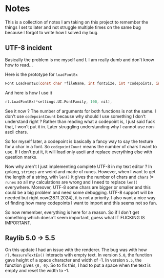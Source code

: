 # Notes

This is a collection of notes I am taking on this project to remember the things I set to
later and not struggle multiple times on the same bug because I forgot to write how I solved my bug. 

## UTF-8 incident

Basically the problem is me myself and I. I am really dumb and don't know how to read...

Here is the prototype for `loadFontEx`

```c
Font LoadFontEx(const char *fileName, int fontSize, int *codepoints, int codepointCount);
```

And here is how I use it

```c
rl.LoadFontEx(*settings.UI.FontFamily, 100, nil),
```

See it now ? The number of arguments for both functions is not the same. I don't use
`codepointCount` because why should I use something I don't understand right ? Rather
than reading what a codepoint is, I just said fuck that, I won't put it in. Later 
struggling understanding why I cannot use non-ascii chars. 

So for myself later, a codepoint is basically a fancy way to say the texture for a char 
in a font. So `codepointCount` means the number of chars I want to use. If I don't put 
it, it will load only ascii and replace everything else with question marks. 

Now why aren't I just implementing complete UTF-8 in my text editor ? In golang, `strings` 
are weird and made of runes. However, when I want to get the length of a string, with `len()` 
it gives the number of chars and `chars` != `runes` so all my calculations are wrong and I 
need to replace `len()` everywhere. Moreover, UTF-8 some chars are bigger or smaller and this 
could be a big problem and need some debugging. UTF-8 support will be needed but right 
now(28.11.2024), it is not a priority. I also want a nice way of finding how many 
codepoints I want to import and this seems not so fun. 

So now remember, everything is here for a reason. So if I don't get something which 
doesn't seem important, guess what IT FUCKING IS IMPORTANT. 

## Raylib 5.0 -> 5.5

On this update I had an issue with the renderer. The bug was with how `rl.MeasureTextEx()` 
interacts with empty text. In version `5.0`, the function gave height of a space character 
and width of -1. In version `5.5`, the function gives `{0, 0}`. So to fix this, I had to 
put a space when the text is empty and reset the width to -1. 
